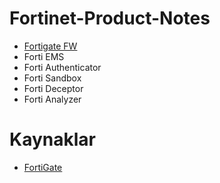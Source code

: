 # Fortinet-Product-Notes

*  [Fortigate FW](https://github.com/MFIRoadMap/Fortinet-Product-Notes/tree/main/Fortigate%20FW)
* Forti EMS 
* Forti Authenticator
* Forti Sandbox
* Forti Deceptor
* Forti Analyzer



# Kaynaklar
*  [FortiGate](https://docs.fortinet.com/)

